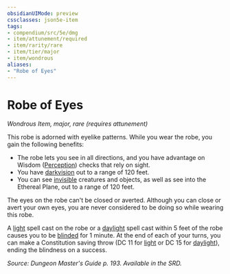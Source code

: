 ```yaml
---
obsidianUIMode: preview
cssclasses: json5e-item
tags:
- compendium/src/5e/dmg
- item/attunement/required
- item/rarity/rare
- item/tier/major
- item/wondrous
aliases: 
- "Robe of Eyes"
---
```

# Robe of Eyes
*Wondrous Item, major, rare (requires attunement)*  


This robe is adorned with eyelike patterns. While you wear the robe, you gain the following benefits:

- The robe lets you see in all directions, and you have advantage on Wisdom ([Perception](/compendium/rules/skills.md#Perception)) checks that rely on sight.  
- You have [darkvision](/compendium/rules/senses.md#darkvision) out to a range of 120 feet.  
- You can see [invisible](2.%20GM%20Tools/Misc%20DND%20Handbook/compendium/rules/conditions.md#invisible) creatures and objects, as well as see into the Ethereal Plane, out to a range of 120 feet.  

The eyes on the robe can't be closed or averted. Although you can close or avert your own eyes, you are never considered to be doing so while wearing this robe.

A [light](/compendium/spells/light.md) spell cast on the robe or a [daylight](/compendium/spells/daylight.md) spell cast within 5 feet of the robe causes you to be [blinded](2.%20GM%20Tools/Misc%20DND%20Handbook/compendium/rules/conditions.md#blinded) for 1 minute. At the end of each of your turns, you can make a Constitution saving throw (DC 11 for [light](/compendium/spells/light.md) or DC 15 for [daylight](/compendium/spells/daylight.md)), ending the blindness on a success.

*Source: Dungeon Master's Guide p. 193. Available in the SRD.*
